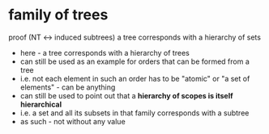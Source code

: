 
# family of trees

proof (NT <-> induced subtrees)
a tree corresponds with a hierarchy of sets
- here - a tree corresponds with a hierarchy of trees
- can still be used as an example for orders
  that can be formed from a tree
- i.e. not each element in such an order has to be
  "atomic" or "a set of elements" - can be anything
- can still be used to point out that a
  **hierarchy of scopes is itself hierarchical**
- i.e. a set and all its subsets in that family
  corresponds with a subtree
- as such - not without any value
